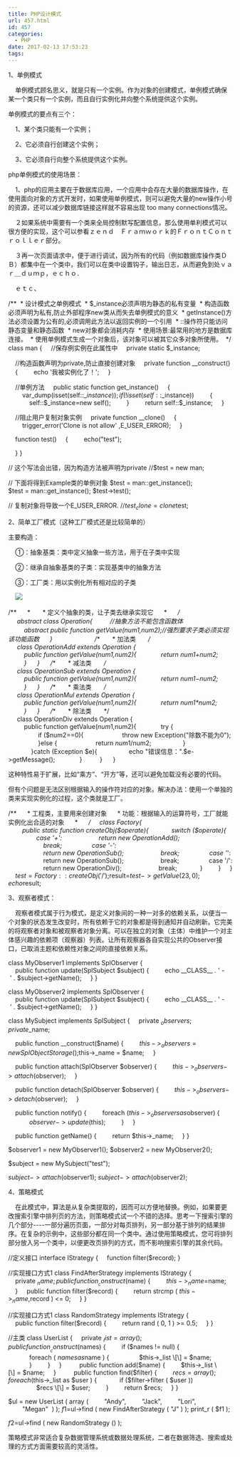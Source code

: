 ```yaml
---
title: PHP设计模式
url: 457.html
id: 457
categories:
  - PHP
date: 2017-02-13 17:53:23
tags:
---
```


1、单例模式  

    单例模式顾名思义，就是只有一个实例。作为对象的创建模式，单例模式确保某一个类只有一个实例，而且自行实例化并向整个系统提供这个实例。  

  

单例模式的要点有三个：

    1、某个类只能有一个实例；  

    2、它必须自行创建这个实例；  

    3、它必须自行向整个系统提供这个实例。  

  

php单例模式的使用场景：

    1、php的应用主要在于数据库应用，一个应用中会存在大量的数据库操作，在使用面向对象的方式开发时，如果使用单例模式，则可以避免大量的new操作小号的资源，还可以减少数据库链接这样就不容易出现 too many connections情况。  

    ２如果系统中需要有一个类来全局控制默写配置信息，那么使用单利模式可以很方便的实现，这个可以参看ｚｅｎｄ　Ｆｒａｍｗｏｒｋ的ＦｒｏｎｔＣｏｎｔｒｏｌｌｅｒ部分。  

    ３再一次页面请求中，便于进行调试，因为所有的代码（例如数据库操作类ＤＢ）都集中在一个类中，我们可以在类中设置钩子，输出日志，从而避免到处ｖａｒ＿ｄｕｍｐ，ｅｃｈｏ．  

  

    ｅｔｃ、  

/**
 * 设计模式之单例模式
 * $_instance必须声明为静态的私有变量
 * 构造函数必须声明为私有,防止外部程序new类从而失去单例模式的意义
 * getInstance()方法必须设置为公有的,必须调用此方法以返回实例的一个引用
 * ::操作符只能访问静态变量和静态函数
 * new对象都会消耗内存
 * 使用场景:最常用的地方是数据库连接。
 * 使用单例模式生成一个对象后，该对象可以被其它众多对象所使用。
 */
class man
{
    //保存例实例在此属性中
    private static $_instance;

    //构造函数声明为private,防止直接创建对象
    private function __construct()
    {
        echo '我被实例化了！';
    }

    //单例方法
    public static function get_instance()
    {
        var\_dump(isset(self::$\_instance));
        
        if(!isset(self::$_instance))
        {
            self::$_instance=new self();
        }
        return self::$_instance;
    }

    //阻止用户复制对象实例
    private function __clone()
    {
        trigger\_error('Clone is not allow' ,E\_USER_ERROR);
    }

    function test()
    {
        echo("test");

    }
}

// 这个写法会出错，因为构造方法被声明为private
//$test = new man;

// 下面将得到Example类的单例对象
$test = man::get_instance();
$test = man::get_instance();
$test->test();

// 复制对象将导致一个E\_USER\_ERROR.
//$test_clone = clone $test;

2、简单工厂模式（这种工厂模式还是比较简单的）  

主要构造：

    ①：抽象基类：类中定义抽象一些方法，用于在子类中实现  

    ②：继承自抽象基类的子类：实现基类中的抽象方法  

    ③：工厂类：用以实例化所有相对应的子类  

  

    ![](/ueditor/php/upload/image/20170213/1486971388847674.png)

/**
     * 
     * 定义个抽象的类，让子类去继承实现它
     *
     */
     abstract class Operation{
         //抽象方法不能包含函数体
         abstract public function getValue($num1,$num2);//强烈要求子类必须实现该功能函数
     }
     
     
     
     /**
      * 加法类
      */
     class OperationAdd extends Operation {
         public function getValue($num1,$num2){
             return $num1+$num2;
         }
     }
     /**
      * 减法类
      */
     class OperationSub extends Operation {
         public function getValue($num1,$num2){
             return $num1-$num2;
         }
     }
     /**
      * 乘法类
      */
     class OperationMul extends Operation {
         public function getValue($num1,$num2){
             return $num1*$num2;
         }
     }
     /**
      * 除法类
      */
     class OperationDiv extends Operation {
         public function getValue($num1,$num2){
             try {
                 if ($num2==0){
                     throw new Exception("除数不能为0");
                 }else {
                     return $num1/$num2;
                 }
             }catch (Exception $e){
                 echo "错误信息：".$e->getMessage();
             }
         }
     }

  

  

这种特性易于扩展，比如“乘方”、“开方”等，还可以避免加载没有必要的代码。

  

  

但有个问题是无法区别根据输入的操作符对应的对象。解决办法：使用一个单独的类来实现实例化的过程，这个类就是工厂。

/**
     * 工程类，主要用来创建对象
     * 功能：根据输入的运算符号，工厂就能实例化出合适的对象
     *
     */
    class Factory{
        public static function createObj($operate){
            switch ($operate){
                case '+':
                    return new OperationAdd();
                    break;
                case '-':
                    return new OperationSub();
                    break;
                case '*':
                    return new OperationSub();
                    break;
                case '/':
                    return new OperationDiv();
                    break;
            }
        }
    }
    $test=Factory::createObj('/');
    $result=$test->getValue(23,0);
    echo $result;

  

3、观察者模式：

    观察者模式属于行为模式，是定义对象间的一种一对多的依赖关系，以便当一个对象的状态发生改变时，所有依赖于它的对象都是得到通知并自动刷新。它完美的将观察者对象和被观察者对象分离。可以在独立的对象（主体）中维护一个对主体感兴趣的依赖项（观察器）列表。让所有观察器各自实现公共的Observer接口，已取消主题和依赖性对象之间的直接依赖关系。  

class MyObserver1 implements SplObserver {
    public function update(SplSubject $subject) {
        echo \_\_CLASS\_\_ . ' - ' . $subject->getName();
    }
}

class MyObserver2 implements SplObserver {
    public function update(SplSubject $subject) {
        echo \_\_CLASS\_\_ . ' - ' . $subject->getName();
    }
}

class MySubject implements SplSubject {
    private $_observers;
    private $_name;

    public function __construct($name) {
        $this->_observers = new SplObjectStorage();
        $this->_name = $name;
    }

    public function attach(SplObserver $observer) {
        $this->_observers->attach($observer);
    }

    public function detach(SplObserver $observer) {
        $this->_observers->detach($observer);
    }

    public function notify() {
        foreach ($this->_observers as $observer) {
            $observer->update($this);
        }
    }

    public function getName() {
        return $this->_name;
    }
}

$observer1 = new MyObserver1();
$observer2 = new MyObserver2();

$subject = new MySubject("test");

$subject->attach($observer1);
$subject->attach($observer2);

4、策略模式  

    在此模式中，算法是从复杂类提取的，因而可以方便地替换。例如，如果要更改搜索引擎中排列页的方法，则策略模式试一个不错的选择。思考一下搜索引擎的几个部分----一部分遍历页面，一部分对每页排列，另一部分基于排列的结果排序。在复杂的示例中，这些部分都在同一个类中。通过使用策略模式，您可将排列部分放入另一个类中，以便更改页排列的方式，而不影响搜索引擎的其余代码。  

//定义接口
interface IStrategy {
    function filter($record);
}

//实现接口方式1
class FindAfterStrategy implements IStrategy {
    private $_name;
    public function __construct($name) {
        $this->_name = $name;
    }
    public function filter($record) {
        return strcmp ( $this->_name, $record ) <= 0;
    }
}

//实现接口方式1
class RandomStrategy implements IStrategy {
    public function filter($record) {
        return rand ( 0, 1 ) >= 0.5;
    }
}

//主类
class UserList {
    private $_list = array ();
    public function __construct($names) {
        if ($names != null) {
            foreach ( $names as $name ) {
                $this->_list \[\] = $name;
            }
        }
    }
    
    public function add($name) {
        $this->_list \[\] = $name;
    }
    
    public function find($filter) {
        $recs = array ();
        foreach ( $this->_list as $user ) {
            if ($filter->filter ( $user ))
                $recs \[\] = $user;
        }
        return $recs;
    }
}

$ul = new UserList ( array (
        "Andy",
        "Jack",
        "Lori",
        "Megan" 
) );
$f1 = $ul->find ( new FindAfterStrategy ( "J" ) );
print_r ( $f1 );

$f2 = $ul->find ( new RandomStrategy () );

  

策略模式非常适合复杂数据管理系统或数据处理系统，二者在数据筛选、搜索或处理的方式方面需要较高的灵活性。